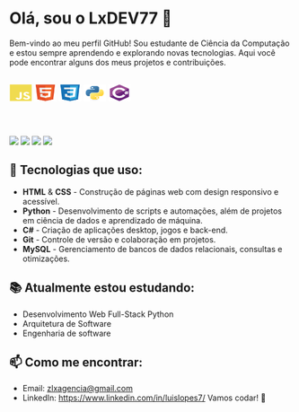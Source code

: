 # Olá, sou o LxDEV77 👋

Bem-vindo ao meu perfil GitHub! Sou estudante de Ciência da Computação e estou sempre aprendendo e explorando novas tecnologias. Aqui você pode encontrar alguns dos meus projetos e contribuições.

<div style="display: inline_block"><br>
  <img align="center" alt="luis-Js" height="30" width="40" src="https://raw.githubusercontent.com/devicons/devicon/master/icons/javascript/javascript-plain.svg">
  <img align="center" alt="luis-HTML" height="30" width="40" src="https://raw.githubusercontent.com/devicons/devicon/master/icons/html5/html5-original.svg">
  <img align="center" alt="luis-CSS" height="30" width="40" src="https://raw.githubusercontent.com/devicons/devicon/master/icons/css3/css3-original.svg">
  <img align="center" alt="luis-Python" height="30" width="40" src="https://raw.githubusercontent.com/devicons/devicon/master/icons/python/python-original.svg">
  <img align="center" alt="luis-Csharp" height="30" width="40" src="https://raw.githubusercontent.com/devicons/devicon/master/icons/csharp/csharp-original.svg">
</div>

<br><br>

<div> 
  <a href="https://www.instagram.com/lx_24k/" target="_blank"><img src="https://img.shields.io/badge/-Instagram-%23E4405F?style=for-the-badge&logo=instagram&logoColor=white" target="_blank"></a>
  <a href="https://https://discord.gg/PR5h3NvW" target="_blank"><img src="https://img.shields.io/badge/Discord-7289DA?style=for-the-badge&logo=discord&logoColor=white" target="_blank"></a> 
  <a href="mailto:zlxagencia@gmail.com"><img src="https://img.shields.io/badge/-Gmail-%23333?style=for-the-badge&logo=gmail&logoColor=white" target="_blank"></a>
  <a href="https://www.linkedin.com/in/luislopes7/" target="_blank"><img src="https://img.shields.io/badge/-LinkedIn-%230077B5?style=for-the-badge&logo=linkedin&logoColor=white" target="_blank"></a> 
</div>

## 🚀 Tecnologias que uso:
- **HTML** & **CSS** - Construção de páginas web com design responsivo e acessível.
- **Python** - Desenvolvimento de scripts e automações, além de projetos em ciência de dados e aprendizado de máquina.
- **C#** - Criação de aplicações desktop, jogos e back-end.
- **Git** - Controle de versão e colaboração em projetos.
- **MySQL** - Gerenciamento de bancos de dados relacionais, consultas e otimizações.

## 📚 Atualmente estou estudando:
- Desenvolvimento Web Full-Stack Python
- Arquitetura de Software
- Engenharia de software


## 📫 Como me encontrar:
- Email: zlxagencia@gmail.com
- LinkedIn: https://www.linkedin.com/in/luislopes7/
Vamos codar! 🚀
